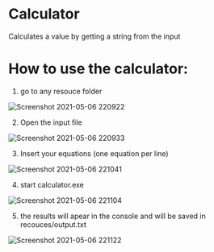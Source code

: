 # Calculator
Calculates a value by getting a string from the input

<h1>How to use the calculator:</h1>

1. go to any resouce folder

![Screenshot 2021-05-06 220922](https://user-images.githubusercontent.com/39218621/117360490-2782d300-aeb9-11eb-84bb-ec864155550e.png)


2. Open the input file

![Screenshot 2021-05-06 220933](https://user-images.githubusercontent.com/39218621/117360480-23ef4c00-aeb9-11eb-8fad-886edc92e4b9.png)


3. Insert your equations (one equation per line)

![Screenshot 2021-05-06 221041](https://user-images.githubusercontent.com/39218621/117360462-1f2a9800-aeb9-11eb-86a2-e4efac4e3031.png)


4. start calculator.exe

![Screenshot 2021-05-06 221104](https://user-images.githubusercontent.com/39218621/117360445-18038a00-aeb9-11eb-8984-be3a144e2b9c.png)

5. the results will apear in the console and will be saved in recouces/output.txt

![Screenshot 2021-05-06 221122](https://user-images.githubusercontent.com/39218621/117360423-1043e580-aeb9-11eb-9bf4-fbddbfd14016.png)

